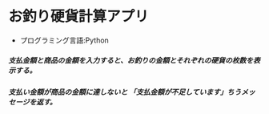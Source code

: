 # お釣り硬貨計算アプリ
- プログラミング言語:Python
##### 支払金額と商品の金額を入力すると、お釣りの金額とそれぞれの硬貨の枚数を表示する。
##### 支払い金額が商品の金額に達しないと 「支払金額が不足しています」ちうメッセージを返す。
